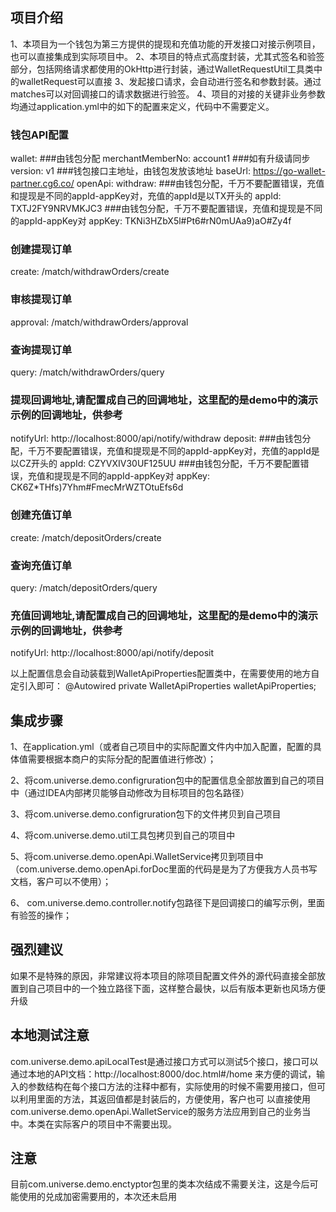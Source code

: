 
## 项目介绍
1、本项目为一个钱包为第三方提供的提现和充值功能的开发接口对接示例项目，也可以直接集成到实际项目中。
2、本项目的特点式高度封装，尤其式签名和验签部分，包括网络请求都使用的OkHttp进行封装，通过WalletRequestUtil工具类中的walletRequest可以直接
3、发起接口请求，会自动进行签名和参数封装。通过matches可以对回调接口的请求数据进行验签。
4、项目的对接的关键非业务参数均通过application.yml中的如下的配置来定义，代码中不需要定义。
### 钱包API配置
wallet:
###由钱包分配
merchantMemberNo: account1
###如有升级请同步
version: v1
###钱包接口主地址，由钱包发放该地址
baseUrl: https://go-wallet-partner.cg6.co/
openApi:
withdraw:
###由钱包分配，千万不要配置错误，充值和提现是不同的appId-appKey对，充值的appId是以TX开头的
appId: TXTJ2FY9NRVMKJC3
###由钱包分配，千万不要配置错误，充值和提现是不同的appId-appKey对
appKey: TKNi3HZbX5l#Pt6#rN0mUAa9)aO#Zy4f
### 创建提现订单
create: /match/withdrawOrders/create
### 审核提现订单
approval: /match/withdrawOrders/approval
### 查询提现订单
query: /match/withdrawOrders/query
### 提现回调地址,请配置成自己的回调地址，这里配的是demo中的演示示例的回调地址，供参考
notifyUrl: http://localhost:8000/api/notify/withdraw
deposit:
###由钱包分配，千万不要配置错误，充值和提现是不同的appId-appKey对，充值的appId是以CZ开头的
appId: CZYVXIV30UF125UU
###由钱包分配，千万不要配置错误，充值和提现是不同的appId-appKey对
appKey: CK6Z*THfs)7Yhm#FmecMrWZTOtuEfs6d
### 创建充值订单
create: /match/depositOrders/create
### 查询充值订单
query: /match/depositOrders/query
### 充值回调地址,请配置成自己的回调地址，这里配的是demo中的演示示例的回调地址，供参考
notifyUrl: http://localhost:8000/api/notify/deposit

以上配置信息会自动装载到WalletApiProperties配置类中，在需要使用的地方自定引入即可：
@Autowired
private WalletApiProperties walletApiProperties;

## 集成步骤
1、在application.yml（或者自己项目中的实际配置文件内中加入配置，配置的具体值需要根据本商户的实际分配的配置值进行修改）；

2、将com.universe.demo.configruration包中的配置信息全部放置到自己的项目中（通过IDEA内部拷贝能够自动修改为目标项目的包名路径）

3、将com.universe.demo.configruration包下的文件拷贝到自己项目

4、将com.universe.demo.util工具包拷贝到自己的项目中

5、将com.universe.demo.openApi.WalletService拷贝到项目中（com.universe.demo.openApi.forDoc里面的代码是是为了方便我方人员书写文档，客户可以不使用）；

6、 com.universe.demo.controller.notify包路径下是回调接口的编写示例，里面有验签的操作；

## 强烈建议
如果不是特殊的原因，非常建议将本项目的除项目配置文件外的源代码直接全部放置到自己项目中的一个独立路径下面，这样整合最快，以后有版本更新也风场方便升级


## 本地测试注意
com.universe.demo.apiLocalTest是通过接口方式可以测试5个接口，接口可以通过本地的API文档：http://localhost:8000/doc.html#/home
    来方便的调试，输入的参数结构在每个接口方法的注释中都有，实际使用的时候不需要用接口，但可以利用里面的方法，其返回值都是封装后的，方便使用，客户也可
    以直接使用com.universe.demo.openApi.WalletService的服务方法应用到自己的业务当中。本类在实际客户的项目中不需要出现。


## 注意
目前com.universe.demo.enctyptor包里的类本次结成不需要关注，这是今后可能使用的兑成加密需要用的，本次还未启用